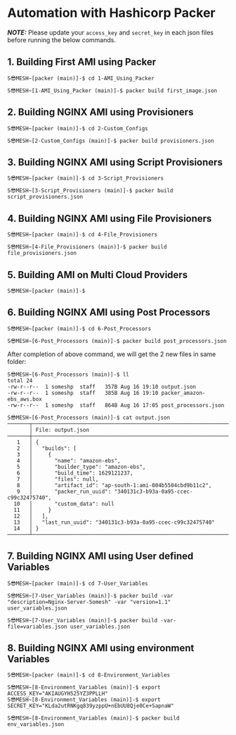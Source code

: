 # Automation with Hashicorp Packer 

**_NOTE:_** Please update your `access_key` and `secret_key` in each json files before running the below commands.

## 1. Building First AMI using Packer

```
S😎MESH~[packer (main)]-$ cd 1-AMI_Using_Packer

S😎MESH~[1-AMI_Using_Packer (main)]-$ packer build first_image.json
```

## 2. Building NGINX AMI using Provisioners

```
S😎MESH~[packer (main)]-$ cd 2-Custom_Configs

S😎MESH~[2-Custom_Configs (main)]-$ packer build provisioners.json
```

## 3. Building NGINX AMI using Script Provisioners

```
S😎MESH~[packer (main)]-$ cd 3-Script_Provisioners

S😎MESH~[3-Script_Provisioners (main)]-$ packer build script_provisioners.json
```

## 4. Building NGINX AMI using File Provisioners

```
S😎MESH~[packer (main)]-$ cd 4-File_Provisioners

S😎MESH~[4-File_Provisioners (main)]-$ packer build file_provisioners.json
```

## 5. Building AMI on Multi Cloud Providers

```
S😎MESH~[packer (main)]-$ 

```

## 6. Building NGINX AMI using Post Processors

```
S😎MESH~[packer (main)]-$ cd 6-Post_Processors

S😎MESH~[6-Post_Processors (main)]-$ packer build post_processors.json
```

After completion of above command, we will get the 2 new files in same folder:
```
S😎MESH~[6-Post_Processors (main)]-$ ll
total 24
-rw-r--r--  1 someshp  staff   357B Aug 16 19:10 output.json
-rw-r--r--  1 someshp  staff   385B Aug 16 19:10 packer_amazon-ebs_aws.box
-rw-r--r--  1 someshp  staff   864B Aug 16 17:05 post_processors.json
```

```
S😎MESH~[6-Post_Processors (main)]-$ cat output.json
───────┬──────────────────────────────────────────────────────────────────────────────────────────────────────────
       │ File: output.json
───────┼──────────────────────────────────────────────────────────────────────────────────────────────────────────
   1   │ {
   2   │   "builds": [
   3   │     {
   4   │       "name": "amazon-ebs",
   5   │       "builder_type": "amazon-ebs",
   6   │       "build_time": 1629121237,
   7   │       "files": null,
   8   │       "artifact_id": "ap-south-1:ami-004b5504cbd9b11c2",
   9   │       "packer_run_uuid": "340131c3-b93a-0a95-ccec-c99c32475740",
  10   │       "custom_data": null
  11   │     }
  12   │   ],
  13   │   "last_run_uuid": "340131c3-b93a-0a95-ccec-c99c32475740"
  14   │ }
───────┴──────────────────────────────────────────────────────────────────────────────────────────────────────────
```

## 7. Building NGINX AMI using User defined Variables

```
S😎MESH~[packer (main)]-$ cd 7-User_Variables

S😎MESH~[7-User_Variables (main)]-$ packer build -var "description=Nginx-Server-Somesh" -var "version=1.1" user_variables.json

S😎MESH~[7-User_Variables (main)]-$ packer build -var-file=variables.json user_variables.json

```

## 8. Building NGINX AMI using environment Variables

```
S😎MESH~[packer (main)]-$ cd 8-Environment_Variables

S😎MESH~[8-Environment_Variables (main)]-$ export ACCESS_KEY="AKIAUGYH525YZ3PPLLH"
S😎MESH~[8-Environment_Variables (main)]-$ export SECRET_KEY="KLda2utRNKgq839yzppU+nEbUU8Qje0Ce+SapnaW"

S😎MESH~[8-Environment_Variables (main)]-$ packer build env_variables.json

```